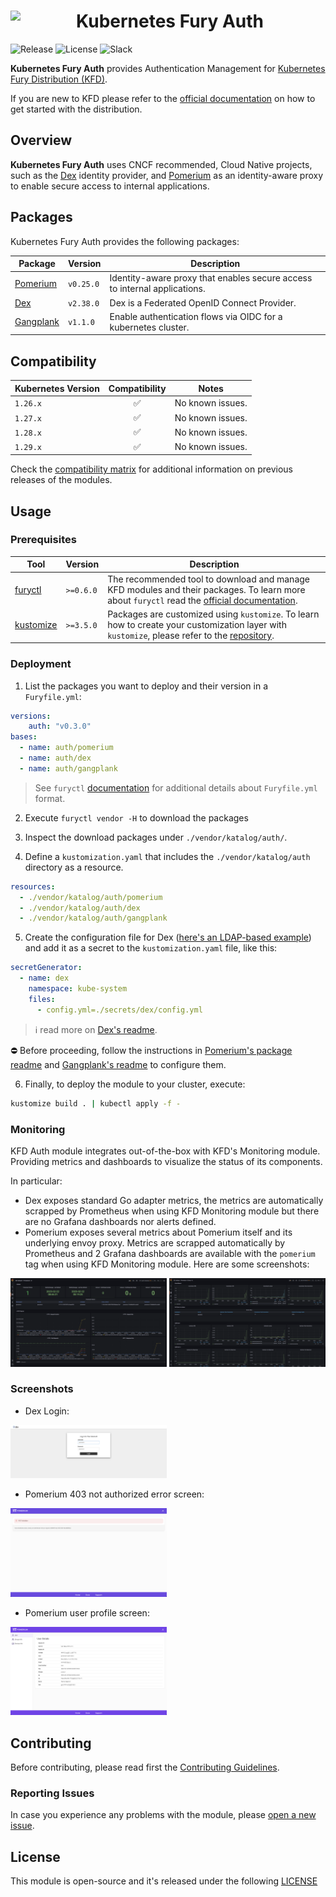 <!-- markdownlint-disable MD033 -->
<h1>
    <img src="https://github.com/sighupio/fury-distribution/blob/main/docs/assets/fury-epta-white.png?raw=true" align="left" width="90" style="margin-right: 15px"/>
    Kubernetes Fury Auth
</h1>
<!-- markdownlint-enable MD033 -->

![Release](https://img.shields.io/badge/Latest%20Release-v0.3.0-blue)
![License](https://img.shields.io/github/license/sighupio/fury-kubernetes-auth?label=License)
![Slack](https://img.shields.io/badge/slack-@kubernetes/fury-yellow.svg?logo=slack&label=Slack)

<!-- <KFD-DOCS> -->
**Kubernetes Fury Auth** provides Authentication Management for [Kubernetes Fury Distribution (KFD)][kfd-repo].

If you are new to KFD please refer to the [official documentation][kfd-docs] on how to get started with the distribution.

## Overview

**Kubernetes Fury Auth** uses CNCF recommended, Cloud Native projects, such as the [Dex][dex-repo] identity provider, and [Pomerium][pomerium-repo] as an identity-aware proxy to enable secure access to internal applications.

## Packages

Kubernetes Fury Auth provides the following packages:

| Package                       | Version   | Description                                                                       |
| ----------------------------- | --------- | --------------------------------------------------------------------------------- |
| [Pomerium](katalog/pomerium)  | `v0.25.0` | Identity-aware proxy that enables secure access to internal applications.         |
| [Dex](katalog/dex)            | `v2.38.0` | Dex is a Federated OpenID Connect Provider.                                       |
| [Gangplank](katalog/gangplank)| `v1.1.0`   | Enable authentication flows via OIDC for a kubernetes cluster.                    |

## Compatibility

| Kubernetes Version |   Compatibility    | Notes            |
| ------------------ | :----------------: | ---------------- |
| `1.26.x`           | :white_check_mark: | No known issues. |
| `1.27.x`           | :white_check_mark: | No known issues. |
| `1.28.x`           | :white_check_mark: | No known issues. |
| `1.29.x`           | :white_check_mark: | No known issues. |

Check the [compatibility matrix][compatibility-matrix] for additional information on previous releases of the modules.

## Usage

### Prerequisites

| Tool                        | Version   | Description                                                                                                                                                    |
| --------------------------- | --------- | -------------------------------------------------------------------------------------------------------------------------------------------------------------- |
| [furyctl][furyctl-repo]     | `>=0.6.0` | The recommended tool to download and manage KFD modules and their packages. To learn more about `furyctl` read the [official documentation][furyctl-repo].     |
| [kustomize][kustomize-repo] | `>=3.5.0` | Packages are customized using `kustomize`. To learn how to create your customization layer with `kustomize`, please refer to the [repository][kustomize-repo]. |

### Deployment

1. List the packages you want to deploy and their version in a `Furyfile.yml`:

```yaml
versions:
    auth: "v0.3.0"
bases:
  - name: auth/pomerium
  - name: auth/dex
  - name: auth/gangplank
```

> See `furyctl` [documentation][furyctl-repo] for additional details about `Furyfile.yml` format.

2. Execute `furyctl vendor -H` to download the packages

3. Inspect the download packages under `./vendor/katalog/auth/`.

4. Define a `kustomization.yaml` that includes the `./vendor/katalog/auth` directory as a resource.

```yaml
resources:
  - ./vendor/katalog/auth/pomerium
  - ./vendor/katalog/auth/dex
  - ./vendor/katalog/auth/gangplank
```

5. Create the configuration file for Dex ([here's an LDAP-based example](katalog/dex/config.yml)) and add it as a secret to the `kustomization.yaml` file, like this:

```yaml
secretGenerator:
  - name: dex
    namespace: kube-system
    files:
      - config.yml=./secrets/dex/config.yml
```

> ℹ️ read more on [Dex's readme](katalog/dex/README.md).

⛔️ Before proceeding, follow the instructions in [Pomerium's package readme](katalog/pomerium/README.md) and [Gangplank's readme](katalog/gangplank/README.md) to configure them.

6. Finally, to deploy the module to your cluster, execute:

```bash
kustomize build . | kubectl apply -f -
```

### Monitoring

KFD Auth module integrates out-of-the-box with KFD's Monitoring module. Providing metrics and dashboards to visualize the status of its components.

In particular:

- Dex exposes standard Go adapter metrics, the metrics are automatically scrapped by Prometheus when using KFD Monitoring module but there are no Grafana dashboards nor alerts defined.
- Pomerium exposes several metrics about Pomerium itself and its underlying envoy proxy. Metrics are scrapped automatically by Prometheus and 2 Grafana dashboards are available with the `pomerium` tag when using KFD Monitoring module. Here are some screenshots:

<!-- markdownlint-disable MD033 -->

<a href="docs/images/screenshots/pomerium-dashboard.png"><img src="docs/images/screenshots/pomerium-dashboard.png" width="250"/></a>
<a href="docs/images/screenshots/pomerium-envoy-dashboard.png"><img src="docs/images/screenshots/pomerium-envoy-dashboard.png" width="250"/></a>

<!-- markdownlint-enable MD033 -->

### Screenshots

<!-- markdownlint-disable MD033 -->
- Dex Login:

<a href="docs/images/screenshots/dex.png"><img src="docs/images/screenshots/dex.png" width="250"/></a>

- Pomerium 403 not authorized error screen:

<a href="docs/images/screenshots/pomerium-403.png"><img src="docs/images/screenshots/pomerium-403.png" width="250"/></a>

- Pomerium user profile screen:

<a href="docs/images/screenshots/pomerium-userprofile.png"><img src="docs/images/screenshots/pomerium-userprofile.png" width="250"/></a>

<!-- markdownlint-enable MD033 -->

<!-- Links -->
[furyctl-repo]: https://github.com/sighupio/furyctl
[kfd-repo]: https://github.com/sighupio/fury-distribution
[kustomize-repo]: https://github.com/kubernetes-sigs/kustomize
[kfd-docs]: https://docs.kubernetesfury.com/docs/distribution/
[compatibility-matrix]: https://github.com/sighupio/fury-kubernetes-auth/blob/master/docs/COMPATIBILITY_MATRIX.md
[pomerium-repo]: https://github.com/pomerium/pomerium
[dex-repo]: https://github.com/dexidp/dex
<!-- </KFD-DOCS> -->

<!-- <FOOTER> -->
## Contributing

Before contributing, please read first the [Contributing Guidelines](docs/CONTRIBUTING.md).

### Reporting Issues

In case you experience any problems with the module, please [open a new issue](https://github.com/sighupio/fury-kubernetes-auth/issues/new/choose).

## License

This module is open-source and it's released under the following [LICENSE](LICENSE)
<!-- </FOOTER> -->
